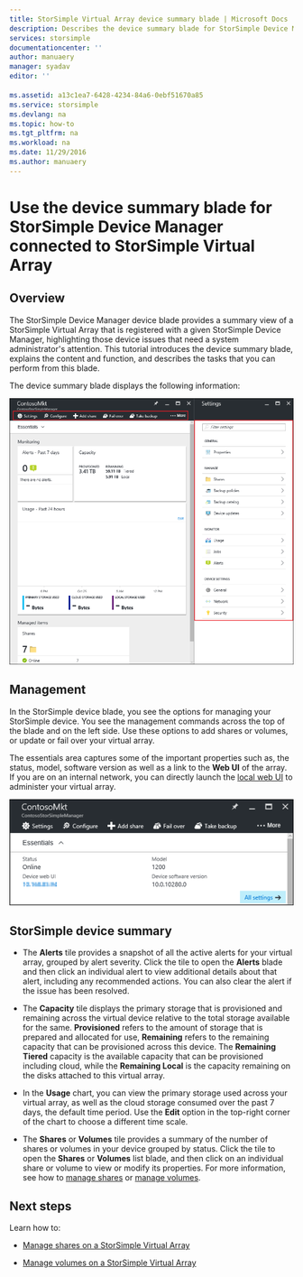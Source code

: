 ```yaml
---
title: StorSimple Virtual Array device summary blade | Microsoft Docs
description: Describes the device summary blade for StorSimple Device Manager and explains how to use it to monitor the health of your StorSimple Virtual Array.
services: storsimple
documentationcenter: ''
author: manuaery
manager: syadav
editor: ''

ms.assetid: a13c1ea7-6428-4234-84a6-0ebf51670a85
ms.service: storsimple
ms.devlang: na
ms.topic: how-to
ms.tgt_pltfrm: na
ms.workload: na
ms.date: 11/29/2016
ms.author: manuaery
---
```

# Use the device summary blade for StorSimple Device Manager connected to StorSimple Virtual Array

## Overview

The StorSimple Device Manager device blade provides a summary view of a StorSimple Virtual Array that is registered with a given StorSimple Device Manager, highlighting those device issues that need a system administrator's attention. This tutorial introduces the device summary blade, explains the content and function, and describes the tasks that you can perform from this blade.

The device summary blade displays the following information:

![Device dashboard](./media/storsimple-virtual-array-device-summary/device-blade.png)



## Management

In the StorSimple device blade, you see the options for managing your StorSimple device. You see the management commands across the top of the blade and on the left side. Use these options to add shares or volumes, or update or fail over your virtual array.

The essentials area captures some of the important properties such as, the status, model, software version as well as a link to the **Web UI** of the array. If you are on an internal network, you can directly launch the [local web UI](storsimple-ova-web-ui-admin.md) to administer your virtual array.

![Device essentials](./media/storsimple-virtual-array-device-summary/device-essentials.png)

## StorSimple device summary

* The **Alerts** tile provides a snapshot of all the active alerts for your virtual array, grouped by alert severity. Click the tile to open the **Alerts** blade and then click an individual alert to view additional details about that alert, including any recommended actions. You can also clear the alert if the issue has been resolved.

* The **Capacity** tile displays the primary storage that is provisioned and remaining across the virtual device relative to the total storage available for the same. **Provisioned** refers to the amount of storage that is prepared and allocated for use, **Remaining** refers to the remaining capacity that can be provisioned across this device. The **Remaining Tiered** capacity is the available capacity that can be provisioned including cloud, while the **Remaining Local** is the capacity remaining on the disks attached to this virtual array.

* In the **Usage** chart, you can view the primary storage used across your virtual array, as well as the cloud storage consumed  over the past 7 days, the default time period. Use the **Edit** option in the top-right corner of the chart to choose a different time scale.

* The **Shares** or **Volumes** tile provides a summary of the number of shares or volumes in your device grouped by status. Click the tile to open the **Shares**  or **Volumes** list blade, and then click on an individual share or volume to view or modify its properties. For more information, see how to [manage shares](storsimple-virtual-array-manage-shares.md) or [manage volumes](storsimple-virtual-array-manage-volumes.md).

## Next steps
Learn how to:
- [Manage shares on a StorSimple Virtual Array](storsimple-virtual-array-manage-shares.md)
    
- [Manage volumes on a StorSimple Virtual Array](storsimple-virtual-array-manage-volumes.md)

